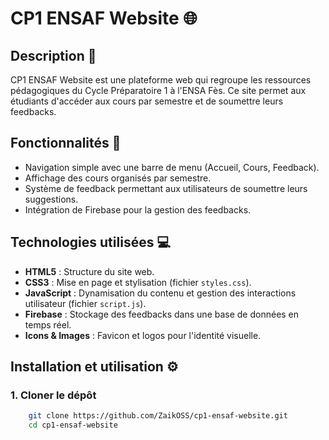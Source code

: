 # CP1 ENSAF Website 🌐

## Description 📝
CP1 ENSAF Website est une plateforme web qui regroupe les ressources pédagogiques du Cycle Préparatoire 1 à l'ENSA Fès. Ce site permet aux étudiants d'accéder aux cours par semestre et de soumettre leurs feedbacks.

## Fonctionnalités 🚀
- Navigation simple avec une barre de menu (Accueil, Cours, Feedback).
- Affichage des cours organisés par semestre.
- Système de feedback permettant aux utilisateurs de soumettre leurs suggestions.
- Intégration de Firebase pour la gestion des feedbacks.

## Technologies utilisées 💻
- **HTML5** : Structure du site web.
- **CSS3** : Mise en page et stylisation (fichier `styles.css`).
- **JavaScript** : Dynamisation du contenu et gestion des interactions utilisateur (fichier `script.js`).
- **Firebase** : Stockage des feedbacks dans une base de données en temps réel.
- **Icons & Images** : Favicon et logos pour l'identité visuelle.

## Installation et utilisation ⚙️
### 1. Cloner le dépôt
```sh
    git clone https://github.com/ZaikOSS/cp1-ensaf-website.git
    cd cp1-ensaf-website
